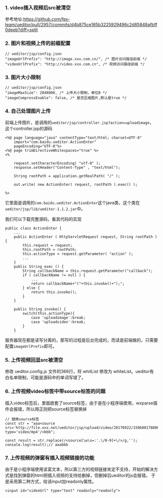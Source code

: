 ### 1. video插入视频后src被清空
参考地址:https://github.com/fex-team/ueditor/pull/2957/commits/d4b875ce165b3225929496c2d85848afbff0deeb?diff=split
### 2. 图片和视频上传的前缀配置
```
// ueditor/jsp/config.json
"imageUrlPrefix": "http://image.xxx.com.cn/", /* 图片访问路径前缀 */
"videoUrlPrefix": "http://video.xxx.com.cn", /* 视频访问路径前缀 */
```
### 3. 图片大小限制
```
// ueditor/jsp/config.json
"imageMaxSize": 2048000, /* 上传大小限制，单位B */
"imageCompressEnable": false, /* 是否压缩图片,默认是true */
```
### 4. 自己处理图片上传
前端上传图片，是调用的`ueditor/jsp/controller.jsp?action=uploadimage`，这个controller.jsp的源码
```
<%@ page language="java" contentType="text/html; charset=UTF-8"
	import="com.baidu.ueditor.ActionEnter"
    pageEncoding="UTF-8"%>
<%@ page trimDirectiveWhitespaces="true" %>
<%

    request.setCharacterEncoding( "utf-8" );
	response.setHeader("Content-Type" , "text/html");
	
	String rootPath = application.getRealPath( "/" );
	
	out.write( new ActionEnter( request, rootPath ).exec() );
	
%>
```
它里面是调用的`com.baidu.ueditor.ActionEnter`这个java类，这个类在`ueditor/jsp/lib/ueditor-1.1.2.jar`中。

我们可以下载完整源码，看其代码的实现
```
public class ActionEnter {
	...
	public ActionEnter ( HttpServletRequest request, String rootPath ) {
		this.request = request;
		this.rootPath = rootPath;
        this.actionType = request.getParameter( "action" );
		...
	}
    public String exec () {
		String callbackName = this.request.getParameter("callback");
		if ( callbackName != null ) {
            ...
			return callbackName+"("+this.invoke()+");";
		} else {
			return this.invoke();
		}
	}
	
	public String invoke() {
        switch(this.actionType){
            case 'uploadimage':break;
            case 'uploadvideo':break;
        }
    }	
```
服务器现在都是读写分离的，那写的过程是后台完成的，而读是前端做的，只需要配置`imageUrlPrefix`即可。

### 5. 上传视频回显src被清空
修改 ueditor.config.js 文件的366行，将 whitList 修改为 whiteList。ueditor有白名单限制，可能是源码中的单词写错了。

### 6. 上传视频video标签中带source标签的问题
插入video标签后，里面嵌套了source标签，由于是在小程序端使用，wxparse插件会报错，所以用正则把source标签替换掉
```
// 替换source标签
const str = "aaa<source src='http://file.xxx.net/ueditor/jsp/upload/video/20170922/1506081788002070202.mp4' type='video/mp4'/>bbb";

const result = str.replace(/<source[\w\s=:'.\/0-9]+\/>/g,'');
console.log(result);// aaabbb
```
### 7. 上传视频的弹窗有插入视频链接的功能
由于是小程序端使用该富文本，所以第三方的视频链接肯定不支持，开始的解决方式是找到弹窗的html把插入视频的支持给删掉，但删掉后ueditor的js会报错。
于是采用第二种方式，给该input加readonly属性。	
```
<input id="videoUrl" type="text" readonly="readonly">
```

